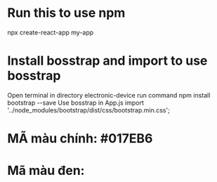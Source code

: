 # Run this to use npm
npx create-react-app my-app

# Install bosstrap and import to use bosstrap
Open terminal in directory electronic-device run command
    npm install bootstrap --save
Use bosstrap in App.js
    import '../node_modules/bootstrap/dist/css/bootstrap.min.css';

# MÃ màu chính: #017EB6
# Mã màu đen: 